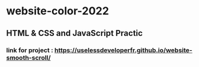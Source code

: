 # website-color-2022
## HTML & CSS and JavaScript Practic
### link for project : https://uselessdeveloperfr.github.io/website-smooth-scroll/
